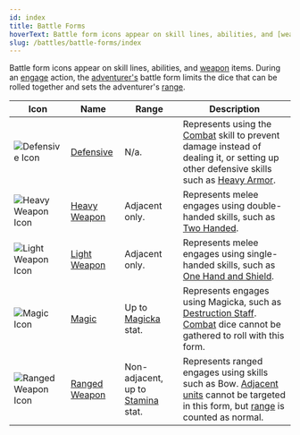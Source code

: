 ```yaml
---
id: index
title: Battle Forms
hoverText: Battle form icons appear on skill lines, abilities, and [weapon](/docs/adventurer/items/types/weapon) items. During an [engage](/docs/battles/adventurer-turn/engage) action, the [adventurer's](/docs/glossary/adventurer) battle form limits the dice that can be rolled together and sets the adventurer's [range](/docs/glossary/range).
slug: /battles/battle-forms/index
---
```


Battle form icons appear on skill lines, abilities, and [weapon](/docs/adventurer/items/types/weapon) items. During an [engage](/docs/battles/adventurer-turn/engage) action, the [adventurer's](/docs/glossary/adventurer) battle form limits the dice that can be rolled together and sets the adventurer's [range](/docs/glossary/range).

| Icon                                                            | Name                                                      | Range                                                               | Description                                                                                                                                                                                                                             |
| --------------------------------------------------------------- | --------------------------------------------------------- | ------------------------------------------------------------------- | --------------------------------------------------------------------------------------------------------------------------------------------------------------------------------------------------------------------------------------- |
| <img src="/icons/defensive.svg" alt="Defensive Icon" />         | [Defensive](/docs/battles/battle-forms/defensive)         | N/a.                                                                | Represents using the [Combat](/docs/adventurer/skill-lines/warrior/combat) skill to prevent damage instead of dealing it, or setting up other defensive skills such as [Heavy Armor](/docs/adventurer/skill-lines/warrior/heavy-armor). |
| <img src="/icons/heavy-weapon.svg" alt="Heavy Weapon Icon" />   | [Heavy Weapon](/docs/battles/battle-forms/heavy-weapon)   | Adjacent only.                                                      | Represents melee engages using double-handed skills, such as [Two Handed](/docs/adventurer/skill-lines/warrior/two-handed).                                                                                                             |
| <img src="/icons/light-weapon.svg" alt="Light Weapon Icon" />   | [Light Weapon](/docs/battles/battle-forms/light-weapon)   | Adjacent only.                                                      | Represents melee engages using single-handed skills, such as [One Hand and Shield](/docs/adventurer/skill-lines/warrior/one-hand-and-shield).                                                                                           |
| <img src="/icons/magic.svg" alt="Magic Icon" />                 | [Magic](/docs/battles/battle-forms/magic)                 | Up to [Magicka](/docs/adventurer/stats/magicka) stat.               | Represents engages using Magicka, such as [Destruction Staff](/docs/adventurer/skill-lines/mage/destruction-staff). [Combat](/docs/adventurer/skill-lines/warrior/combat) dice cannot be gathered to roll with this form.               |
| <img src="/icons/ranged-weapon.svg" alt="Ranged Weapon Icon" /> | [Ranged Weapon](/docs/battles/battle-forms/ranged-weapon) | Non-adjacent, up to [Stamina](/docs/adventurer/stats/stamina) stat. | Represents ranged engages using skills such as Bow. [Adjacent](/docs/glossary/adjacent) [units](/docs/glossary/unit) cannot be targeted in this form, but [range](/docs/glossary/range) is counted as normal.                           |

